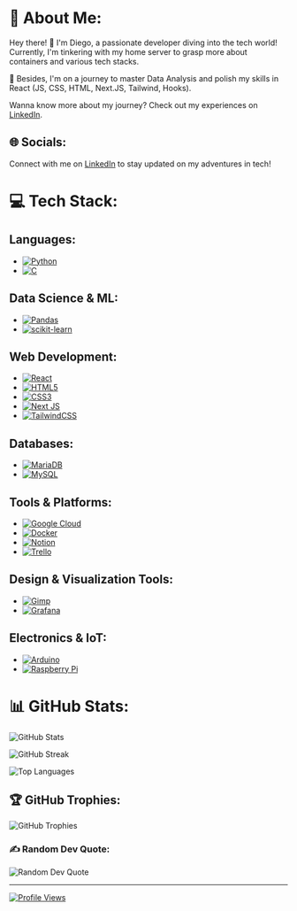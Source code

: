 # 💫 About Me:

Hey there! 👋 I'm Diego, a passionate developer diving into the tech world! Currently, I'm tinkering with my home server to grasp more about containers and various tech stacks.

🌱 Besides, I'm on a journey to master Data Analysis and polish my skills in React (JS, CSS, HTML, Next.JS, Tailwind, Hooks).

Wanna know more about my journey? Check out my experiences on [LinkedIn](https://www.linkedin.com/in/diego-min-so/?locale=en_US).

## 🌐 Socials:

Connect with me on [LinkedIn](https://linkedin.com/in/diego-min-so) to stay updated on my adventures in tech! 

# 💻 Tech Stack:

## Languages:

- [![Python](https://img.shields.io/badge/python-3670A0?style=for-the-badge&logo=python&logoColor=ffdd54)](https://www.python.org/)
- [![C](https://img.shields.io/badge/c-%2300599C.svg?style=for-the-badge&logo=c&logoColor=white)](https://www.w3schools.com/c/c_intro.php)

## Data Science & ML:

- [![Pandas](https://img.shields.io/badge/pandas-%23150458.svg?style=for-the-badge&logo=pandas&logoColor=white)](https://pandas.pydata.org/)
- [![scikit-learn](https://img.shields.io/badge/scikit--learn-%23F7931E.svg?style=for-the-badge&logo=scikit-learn&logoColor=white)](https://scikit-learn.org/)

## Web Development:

- [![React](https://img.shields.io/badge/react-%2320232a.svg?style=for-the-badge&logo=react&logoColor=%2361DAFB)](https://reactjs.org/)
- [![HTML5](https://img.shields.io/badge/html5-%23E34F26.svg?style=for-the-badge&logo=html5&logoColor=white)](https://developer.mozilla.org/en-US/docs/Web/Guide/HTML/HTML5)
- [![CSS3](https://img.shields.io/badge/css3-%231572B6.svg?style=for-the-badge&logo=css3&logoColor=white)](https://developer.mozilla.org/en-US/docs/Web/CSS)
- [![Next JS](https://img.shields.io/badge/Next-black?style=for-the-badge&logo=next.js&logoColor=white)](https://nextjs.org/)
- [![TailwindCSS](https://img.shields.io/badge/tailwindcss-%2338B2AC.svg?style=for-the-badge&logo=tailwind-css&logoColor=white)](https://tailwindcss.com/)

## Databases:

- [![MariaDB](https://img.shields.io/badge/MariaDB-003545?style=for-the-badge&logo=mariadb&logoColor=white)](https://mariadb.org/)
- [![MySQL](https://img.shields.io/badge/mysql-%2300000f.svg?style=for-the-badge&logo=mysql&logoColor=white)](https://www.mysql.com/)

## Tools & Platforms:

- [![Google Cloud](https://img.shields.io/badge/GoogleCloud-%234285F4.svg?style=for-the-badge&logo=google-cloud&logoColor=white)](https://cloud.google.com/)
- [![Docker](https://img.shields.io/badge/docker-%230db7ed.svg?style=for-the-badge&logo=docker&logoColor=white)](https://www.docker.com/)
- [![Notion](https://img.shields.io/badge/Notion-%23000000.svg?style=for-the-badge&logo=notion&logoColor=white)](https://www.notion.so/)
- [![Trello](https://img.shields.io/badge/Trello-%23026AA7.svg?style=for-the-badge&logo=Trello&logoColor=white)](https://trello.com/)

## Design & Visualization Tools:

- [![Gimp](https://img.shields.io/badge/Gimp-657D8B?style=for-the-badge&logo=gimp&logoColor=FFFFFF)](https://www.gimp.org/)
- [![Grafana](https://img.shields.io/badge/grafana-F46800.svg?style=for-the-badge&logo=grafana&logoColor=white&color=%23F46800)](https://grafana.com/)

## Electronics & IoT:

- [![Arduino](https://img.shields.io/badge/-Arduino-00979D?style=for-the-badge&logo=Arduino&logoColor=white)](https://www.arduino.cc/)
- [![Raspberry Pi](https://img.shields.io/badge/-RaspberryPi-C51A4A?style=for-the-badge&logo=Raspberry-Pi)](https://www.raspberrypi.org/)

# 📊 GitHub Stats:

![GitHub Stats](https://github-readme-stats.vercel.app/api?username=DAMS-95&theme=gotham&hide_border=false&include_all_commits=false&count_private=false)

![GitHub Streak](https://github-readme-streak-stats.herokuapp.com/?user=DAMS-95&theme=gotham&hide_border=false)

![Top Languages](https://github-readme-stats.vercel.app/api/top-langs/?username=DAMS-95&theme=gotham&hide_border=false&include_all_commits=false&count_private=false&layout=compact)

## 🏆 GitHub Trophies:

![GitHub Trophies](https://github-profile-trophy.vercel.app/?username=DAMS-95&theme=radical&no-frame=false&no-bg=true&margin-w=4)

### ✍️ Random Dev Quote:

![Random Dev Quote](https://quotes-github-readme.vercel.app/api?type=horizontal&theme=radical)

---
[![Profile Views](https://visitcount.itsvg.in/api?id=DAMS-95&icon=0&color=0)](https://visitcount.itsvg.in)

<!-- Proudly created with GPRM ( https://gprm.itsvg.in ) -->
